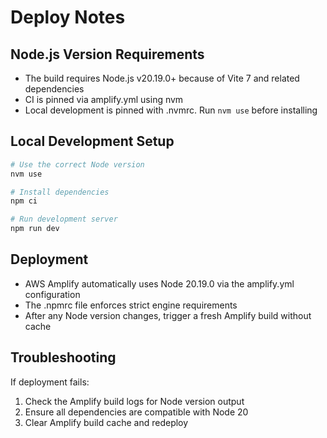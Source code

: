 # Deploy Notes

## Node.js Version Requirements

- The build requires Node.js v20.19.0+ because of Vite 7 and related dependencies
- CI is pinned via amplify.yml using nvm
- Local development is pinned with .nvmrc. Run `nvm use` before installing

## Local Development Setup

```bash
# Use the correct Node version
nvm use

# Install dependencies
npm ci

# Run development server
npm run dev
```

## Deployment

- AWS Amplify automatically uses Node 20.19.0 via the amplify.yml configuration
- The .npmrc file enforces strict engine requirements
- After any Node version changes, trigger a fresh Amplify build without cache

## Troubleshooting

If deployment fails:

1. Check the Amplify build logs for Node version output
2. Ensure all dependencies are compatible with Node 20
3. Clear Amplify build cache and redeploy
